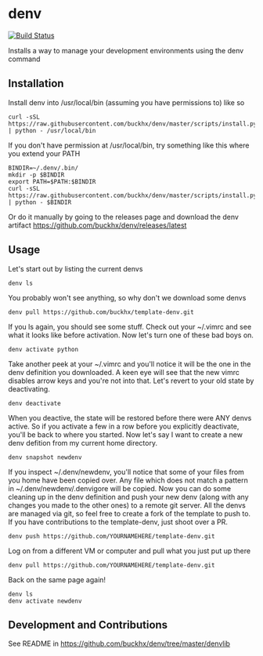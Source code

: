# denv
[![Build Status](https://travis-ci.org/buckhx/denv.svg)](https://travis-ci.org/buckhx/denv)

Installs a way to manage your development environments using the denv command



## Installation

Install denv into /usr/local/bin (assuming you have permissions to) like so

    curl -sSL https://raw.githubusercontent.com/buckhx/denv/master/scripts/install.py | python - /usr/local/bin
    
If you don't have permission at /usr/local/bin, try something like this where you extend your PATH

    BINDIR=~/.denv/.bin/
    mkdir -p $BINDIR
    export PATH=$PATH:$BINDIR
    curl -sSL https://raw.githubusercontent.com/buckhx/denv/master/scripts/install.py | python - $BINDIR

Or do it manually by going to the releases page and download the denv artifact https://github.com/buckhx/denv/releases/latest 


## Usage

Let's start out by listing the current denvs

    denv ls
    
You probably won't see anything, so why don't we download some denvs

    denv pull https://github.com/buckhx/template-denv.git
    
If you ls again, you should see some stuff. 
Check out your ~/.vimrc and see what it looks like before activation. 
Now let's turn one of these bad boys on.

    denv activate python

Take another peek at your ~/.vimrc and you'll notice it will be the one in the denv definition you downloaded. 
A keen eye will see that the new vimrc disables arrow keys and you're not into that. 
Let's revert to your old state by deactivating.

    denv deactivate

When you deactive, the state will be restored before there were ANY denvs active. 
So if you activate a few in a row before you explicitly deactivate, you'll be back to where you started. 
Now let's say I want to create a new denv defition from my current home directory.

    denv snapshot newdenv

If you inspect ~/.denv/newdenv, you'll notice that some of your files from you home have been copied over. 
Any file which does not match a pattern in ~/.denv/newdenv/.denvigore will be copied. 
Now you can do some cleaning up in the denv definition and push your new denv (along with any changes you made to the other ones) to a remote git server. 
All the denvs are managed via git, so feel free to create a fork of the template to push to.
If you have contributions to the template-denv, just shoot over a PR.

    denv push https://github.com/YOURNAMEHERE/template-denv.git

Log on from a different VM or computer and pull what you just put up there

    denv pull https://github.com/YOURNAMEHERE/template-denv.git

Back on the same page again!

    denv ls
    denv activate newdenv

## Development and Contributions

See README in https://github.com/buckhx/denv/tree/master/denvlib
